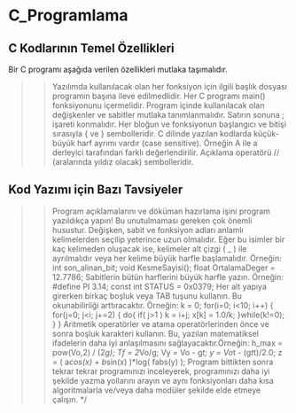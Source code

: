 # C_Programlama
##  C Kodlarının Temel Özellikleri
Bir C programı aşağıda verilen özellikleri mutlaka taşımalıdır.
>> Yazılımda kullanılacak olan her fonksiyon için ilgili başlık dosyası programın başına ileve edilmedlidir.
>> Her C programı main() fonksiyonunu içermelidir.
>> Program içinde kullanılacak olan değişkenler ve sabitler mutlaka tanımlanmalıdır.
>> Satırın sonuna ; işareti konmalıdır.
>> Her bloğun ve fonksiyonun başlangıcı ve bitişi sırasıyla { ve } sembolleridir.
>> C dilinde yazılan kodlarda küçük-büyük harf ayrımı vardır (case sensitive).
Örneğin A ile a derleyici tarafından farklı değerlendirilir.
>> Açıklama operatörü // (aralarında yıldız olacak) sembolleridir.
##  Kod Yazımı için Bazı Tavsiyeler
>> Program açıklamalarını ve döküman hazırlama işini program yazıldıkça yapın! 
Bu unutulmaması gereken çok önemli husustur.
>> Değişken, sabit ve fonksiyon adları anlamlı kelimelerden seçilip yeterince uzun olmalıdır. 
>> Eğer bu isimler bir kaç kelimeden oluşacak ise, kelimeler alt çizgi ( _ ) ile ayrılmalıdır 
veya her kelime büyük harfle başlamalıdır. Örneğin:
 int son_alinan_bit;
 void KesmeSayisi();
 float OrtalamaDeger = 12.7786;
>> Sabitlerin bütün harflerini büyük harfle yazın. Örneğin:
 #define PI 3.14;
 const int STATUS = 0x0379;
>> Her alt yapıya girerken birkaç boşluk veya TAB tuşunu kullanın. Bu okunabilirliği arttıracaktır. Örneğin:
 k = 0;
 for(i=0; i<10; i++)
 {
       for(j=0; j<i; j+=2)
       {
             do{
                    if( j>1 )  k = i+j;
                    x[k] = 1.0/k;
               }while(k!=0);
       }
 }
>> Aritmetik operatörler ve atama operatörlerinden önce ve sonra boşluk karakteri kullanın. 
Bu, yazılan matematiksel ifadelerin daha iyi anlaşılmasını sağlayacaktır.Örneğin:
 h_max = pow(Vo,2) / (2*g);
 Tf    = 2*Vo/g;
 Vy    = Vo - g*t;
 y     = Vo*t - (g*t*t)/2.0;
 z     = ( a*cos(x) + b*sin(x) )*log( fabs(y) );
>> Program bittikten sonra tekrar tekrar programınızı inceleyerek, programınızı daha iyi şekilde yazma yollarını
arayın ve aynı fonksiyonları daha kısa algoritmalarla ve/veya daha modüler şekilde elde etmeye çalışın.
*/
